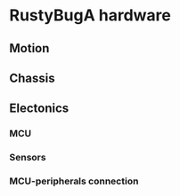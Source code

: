 # RustyBugA hardware

## Motion

## Chassis

## Electonics
### MCU

### Sensors

### MCU-peripherals connection
